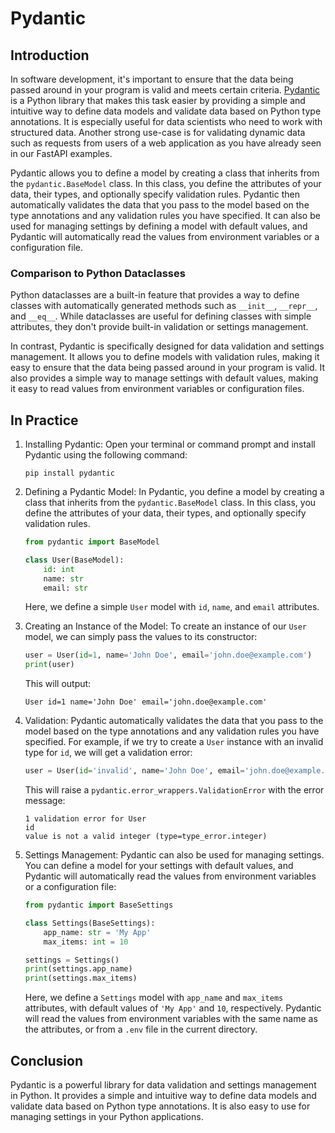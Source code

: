 # Pydantic

## Introduction

In software development, it's important to ensure that the data being passed around in your program is valid and meets certain criteria. [Pydantic](https://docs.pydantic.dev/) is a Python library that makes this task easier by providing a simple and intuitive way to define data models and validate data based on Python type annotations. It is especially useful for data scientists who need to work with structured data. Another strong use-case is for validating dynamic data such as requests from users of a web application as you have already seen in our FastAPI examples.

Pydantic allows you to define a model by creating a class that inherits from the `pydantic.BaseModel` class. In this class, you define the attributes of your data, their types, and optionally specify validation rules. Pydantic then automatically validates the data that you pass to the model based on the type annotations and any validation rules you have specified. It can also be used for managing settings by defining a model with default values, and Pydantic will automatically read the values from environment variables or a configuration file.

### Comparison to Python Dataclasses

Python dataclasses are a built-in feature that provides a way to define classes with automatically generated methods such as `__init__`, `__repr__`, and `__eq__`. While dataclasses are useful for defining classes with simple attributes, they don't provide built-in validation or settings management.

In contrast, Pydantic is specifically designed for data validation and settings management. It allows you to define models with validation rules, making it easy to ensure that the data being passed around in your program is valid. It also provides a simple way to manage settings with default values, making it easy to read values from environment variables or configuration files.

## In Practice

1. Installing Pydantic: Open your terminal or command prompt and install Pydantic using the following command:

    ```shell
    pip install pydantic
    ```

2. Defining a Pydantic Model: In Pydantic, you define a model by creating a class that inherits from the `pydantic.BaseModel` class. In this class, you define the attributes of your data, their types, and optionally specify validation rules.

    ```python
    from pydantic import BaseModel

    class User(BaseModel):
        id: int
        name: str
        email: str
    ```

    Here, we define a simple `User` model with `id`, `name`, and `email` attributes.

3. Creating an Instance of the Model: To create an instance of our `User` model, we can simply pass the values to its constructor:

    ```python
    user = User(id=1, name='John Doe', email='john.doe@example.com')
    print(user)
    ```

    This will output:

    ```log
    User id=1 name='John Doe' email='john.doe@example.com'
    ```

4. Validation: Pydantic automatically validates the data that you pass to the model based on the type annotations and any validation rules you have specified. For example, if we try to create a `User` instance with an invalid type for `id`, we will get a validation error:

    ```python
    user = User(id='invalid', name='John Doe', email='john.doe@example.com')
    ```

    This will raise a `pydantic.error_wrappers.ValidationError` with the error message:

    ```log
    1 validation error for User
    id
    value is not a valid integer (type=type_error.integer)
    ```

5. Settings Management: Pydantic can also be used for managing settings. You can define a model for your settings with default values, and Pydantic will automatically read the values from environment variables or a configuration file:

    ```python
    from pydantic import BaseSettings

    class Settings(BaseSettings):
        app_name: str = 'My App'
        max_items: int = 10

    settings = Settings()
    print(settings.app_name)
    print(settings.max_items)
    ```

    Here, we define a `Settings` model with `app_name` and `max_items` attributes, with default values of `'My App'` and `10`, respectively. Pydantic will read the values from environment variables with the same name as the attributes, or from a `.env` file in the current directory.

    <!-- TODO: Add env var examples -->

## Conclusion

Pydantic is a powerful library for data validation and settings management in Python. It provides a simple and intuitive way to define data models and validate data based on Python type annotations. It is also easy to use for managing settings in your Python applications.
